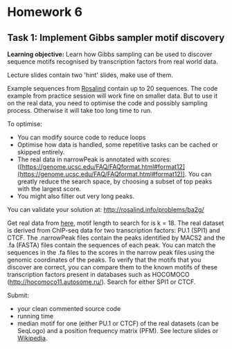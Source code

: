 # Homework 6

## Task 1: Implement Gibbs sampler motif discovery
**Learning objective:** Learn how Gibbs sampling can be used to discover sequence motifs recognised by transcription factors from real world data.

Lecture slides contain two 'hint' slides, make use of them.

Example sequences from [Rosalind](http://rosalind.info/problems/ba2g/) contain up to 20 sequences. The code example from practice session will work fine on smaller data. But to use it on the real data, you need to optimise the code and possibly sampling process. Otherwise it will take too long time to run.  

To optimise:  

- You can modify source code to reduce loops  
- Optimise how data is handled, some repetitive tasks can be cached or skipped entirely.  
- The real data in narrowPeak is annotated with scores: ([https://genome.ucsc.edu/FAQ/FAQformat.html#format12](https://genome.ucsc.edu/FAQ/FAQformat.html#format12)). You can greatly reduce the search space, by choosing a subset of top peaks with the largest score. 
- You might also filter out very long peaks.

You can validate your solution at: http://rosalind.info/problems/ba2g/

Get real data from [here](https://1drv.ms/f/s!AmCRrTXF10_MgXFZ4mpjd0btzSJd), motif length to search for is k = 18. The real dataset is derived from ChIP-seq data for two transcription factors: PU.1 (SPI1) and CTCF. The .narrowPeak files contain the peaks identified by MACS2 and the .fa (FASTA) files contain the sequences of each peak. You can match the sequences in the .fa files to the scores in the narrow peak files using the genomic coordinates of the peaks. To verify that the motifs that you discover are correct, you can compare them to the known motifs of these transcription factors present in databases such as HOCOMOCO (http://hocomoco11.autosome.ru/). Search for either SPI1 or CTCF.

Submit: 
 - your clean commented source code 
 - running time 
 - median motif for one (either PU.1 or CTCF)
   of the real datasets (can be SeqLogo) and a position frequency matrix (PFM). See lecture slides or [Wikipedia](https://en.wikipedia.org/wiki/Position_weight_matrix).

<!--stackedit_data:
eyJoaXN0b3J5IjpbLTQzNDM2MDQxNF19
-->
